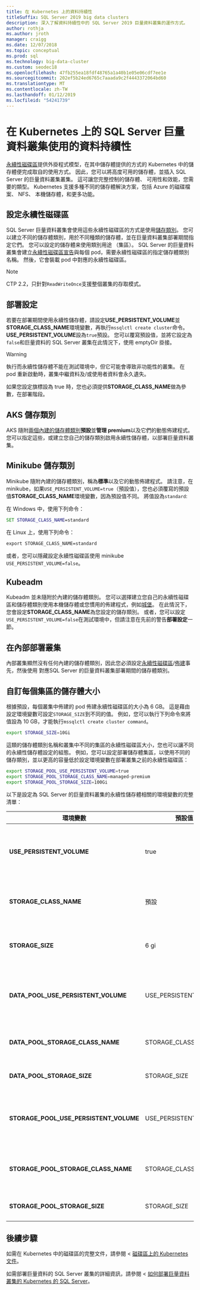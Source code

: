 ```yaml
---
title: 在 Kubernetes 上的資料持續性
titleSuffix: SQL Server 2019 big data clusters
description: 深入了解資料持續性中的 SQL Server 2019 巨量資料叢集的運作方式。
author: rothja
ms.author: jroth
manager: craigg
ms.date: 12/07/2018
ms.topic: conceptual
ms.prod: sql
ms.technology: big-data-cluster
ms.custom: seodec18
ms.openlocfilehash: 47fb255ea18fdf48765a1a40b1e05e06cdf7ee1e
ms.sourcegitcommit: 202ef5b24ed6765c7aaada9c2f4443372064bd60
ms.translationtype: MT
ms.contentlocale: zh-TW
ms.lasthandoff: 01/12/2019
ms.locfileid: "54241739"
---
```

# <a name="data-persistence-with-sql-server-big-data-cluster-on-kubernetes"></a>在 Kubernetes 上的 SQL Server 巨量資料叢集使用的資料持續性

[永續性磁碟區](https://kubernetes.io/docs/concepts/storage/persistent-volumes/)提供外掛程式模型，在其中儲存體提供的方式的 Kubernetes 中的儲存體便完成取自的使用方式。 因此，您可以將高度可用的儲存體，並插入 SQL Server 的巨量資料叢集叢集。 這可讓您完整控制的儲存體、 可用性和效能，您需要的類型。 Kubernetes 支援多種不同的儲存體解決方案，包括 Azure 的磁碟檔案、 NFS、 本機儲存體，和更多功能。

## <a name="configure-persistent-volumes"></a>設定永續性磁碟區

SQL Server 巨量資料叢集會使用這些永續性磁碟區的方式是使用[儲存類別](https://kubernetes.io/docs/concepts/storage/storage-classes/)。 您可以建立不同的儲存體類別，用於不同種類的儲存體，並在巨量資料叢集部署期間指定它們。 您可以設定的儲存體来使用類別用途 （集區）。 SQL Server 的巨量資料叢集會建立[永續性磁碟區宣告](https://kubernetes.io/docs/concepts/storage/persistent-volumes/#persistentvolumeclaims)與每個 pod，需要永續性磁碟區的指定儲存體類別名稱。 然後，它會裝載 pod 中對應的永續性磁碟區。

> [!NOTE]
> CTP 2.2，只針對`ReadWriteOnce`支援整個叢集的存取模式。

## <a name="deployment-settings"></a>部署設定

若要在部署期間使用永續性儲存體，請設定**USE_PERSISTENT_VOLUME**並**STORAGE_CLASS_NAME**環境變數，再執行`mssqlctl create cluster`命令。 **USE_PERSISTENT_VOLUME**設為`true`預設。 您可以覆寫預設值，並將它設定為`false`和巨量資料的 SQL Server 叢集在此情況下，使用 emptyDir 掛接。 

> [!WARNING]
> 執行而永續性儲存體不能在測試環境中，但它可能會導致非功能性的叢集。 在 pod 重新啟動時，叢集中繼資料及/或使用者資料會永久遺失。

如果您設定旗標設為 true 時，您也必須提供**STORAGE_CLASS_NAME**做為參數，在部署階段。

## <a name="aks-storage-classes"></a>AKS 儲存類別

AKS 隨附[兩個內建的儲存體類別](https://docs.microsoft.com/azure/aks/azure-disks-dynamic-pv)**預設**並**管理 premium**以及它們的動態佈建程式。 您可以指定這些，或建立您自己的儲存類別啟用永續性儲存體，以部署巨量資料叢集。

## <a name="minikube-storage-class"></a>Minikube 儲存類別

Minikube 隨附內建的儲存體類別，稱為**標準**以及它的動態佈建程式。 請注意，在 minikube，如果`USE_PERSISTENT_VOLUME=true`（預設值），您也必須覆寫的預設值**STORAGE_CLASS_NAME**環境變數，因為預設值不同。 將值設為`standard`: 

在 Windows 中，使用下列命令：

```cmd
SET STORAGE_CLASS_NAME=standard
```

在 Linux 上，使用下列命令：

```cmd
export STORAGE_CLASS_NAME=standard
```

或者，您可以隱藏設定永續性磁碟區使用 minikube `USE_PERSISTENT_VOLUME=false`。

## <a name="kubeadm"></a>Kubeadm

Kubeadm 並未隨附於內建的儲存體類別。 您可以選擇建立您自己的永續性磁碟區和儲存體類別使用本機儲存體或您慣用的佈建程式，例如[城堡](https://github.com/rook/rook)。 在此情況下，您會設定**STORAGE_CLASS_NAME**為您設定的儲存類別。 或者，您可以設定`USE_PERSISTENT_VOLUME=false`在測試環境中，但請注意在先前的警告**部署設定**一節。  

## <a name="on-premises-cluster"></a>在內部部署叢集

內部叢集顯然沒有任何內建的儲存體類別，因此您必須設定[永續性磁碟區](https://kubernetes.io/docs/concepts/storage/persistent-volumes/)/[佈建](https://kubernetes.io/docs/concepts/storage/dynamic-provisioning/)事先，然後使用 對應SQL Server 的巨量資料叢集部署期間的儲存體類別。

## <a name="customize-storage-size-for-each-pool"></a>自訂每個集區的儲存體大小
根據預設，每個叢集中佈建的 pod 佈建永續性磁碟區的大小為 6 GB。 這是藉由設定環境變數可設定`STORAGE_SIZE`到不同的值。 例如，您可以執行下列命令來將值設為 10 GB，才能執行`mssqlctl create cluster command`。

```bash
export STORAGE_SIZE=10Gi
```

這類的儲存體類別名稱和叢集中不同的集區的永續性磁碟區大小，您也可以讓不同的永續性儲存體設定的組態。 例如，您可以設定部署儲存體集區，以使用不同的儲存類別，並以更高的容量低於設定環境變數在部署叢集之前的永續性磁碟區：

```bash
export STORAGE_POOL_USE_PERSISTENT_VOLUME=true
export STORAGE_POOL_STORAGE_CLASS_NAME=managed-premium
export STORAGE_POOL_STORAGE_SIZE=100Gi
```

以下是設定為 SQL Server 的巨量資料叢集的永續性儲存體相關的環境變數的完整清單：

| 環境變數 | 預設值 | 描述 |
|---|---|---|
| **USE_PERSISTENT_VOLUME** | true | `true` 若要使用 Kubernetes 永續性磁碟區宣告 pod 儲存體。 `false` 要用於 pod 儲存體中的暫時主機儲存體。 |
| **STORAGE_CLASS_NAME** | 預設 | 如果`USE_PERSISTENT_VOLUME`是`true`這表示 Kubernetes 儲存體類別使用的名稱。 |
| **STORAGE_SIZE** | 6 gi | 如果`USE_PERSISTENT_VOLUME`是`true`，這表示每個 pod 的永續性磁碟區大小。 |
| **DATA_POOL_USE_PERSISTENT_VOLUME** | USE_PERSISTENT_VOLUME | `true` 若要使用 Kubernetes 永續性磁碟區宣告的資料集區中的 pod。 `false` 若要使用暫時主機儲存體的資料集區的 pod。 |
| **DATA_POOL_STORAGE_CLASS_NAME** | STORAGE_CLASS_NAME | 表示要用於永續性磁碟區相關聯的資料集區的 pod Kubernetes 儲存體類別的名稱。|
| **DATA_POOL_STORAGE_SIZE** | STORAGE_SIZE |表示資料集區中每個 pod 的永續性磁碟區大小。 |
| **STORAGE_POOL_USE_PERSISTENT_VOLUME** | USE_PERSISTENT_VOLUME | `true` 若要使用 Kubernetes 永續性磁碟區宣告的儲存體集區中的 pod。 `false` 若要使用暫時主機儲存體的儲存體集區的 pod。|
| **STORAGE_POOL_STORAGE_CLASS_NAME** | STORAGE_CLASS_NAME | TIndicates Kubernetes 儲存體類別，要用於永續性儲存體集區的 pod 相關聯的磁碟區的名稱。 |
| **STORAGE_POOL_STORAGE_SIZE** | STORAGE_SIZE | 表示儲存體集區中每個 pod 的永續性磁碟區大小。 |

## <a name="next-steps"></a>後續步驟

如需在 Kubernetes 中的磁碟區的完整文件，請參閱 <<c0> [ 磁碟區上的 Kubernetes 文件](https://kubernetes.io/docs/concepts/storage/volumes/)。

如需部署巨量資料的 SQL Server 叢集的詳細資訊，請參閱 <<c0> [ 如何部署巨量資料叢集的 Kubernetes 的 SQL Server](deployment-guidance.md)。


